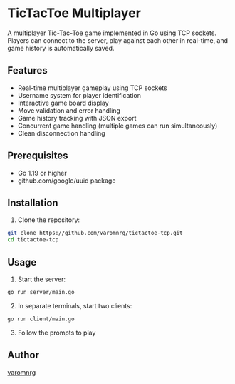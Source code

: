 # TicTacToe Multiplayer

A multiplayer Tic-Tac-Toe game implemented in Go using TCP sockets. Players can connect to the server, play against each other in real-time, and game history is automatically saved.

## Features

- Real-time multiplayer gameplay using TCP sockets
- Username system for player identification
- Interactive game board display
- Move validation and error handling
- Game history tracking with JSON export
- Concurrent game handling (multiple games can run simultaneously)
- Clean disconnection handling

## Prerequisites

- Go 1.19 or higher
- github.com/google/uuid package

## Installation

1. Clone the repository:
```bash
git clone https://github.com/varomnrg/tictactoe-tcp.git
cd tictactoe-tcp
```

## Usage

1. Start the server:
```bash
go run server/main.go
```

2. In separate terminals, start two clients:
```bash
go run client/main.go
```

3. Follow the prompts to play

## Author
[varomnrg](https://github.com/varomnrg)
